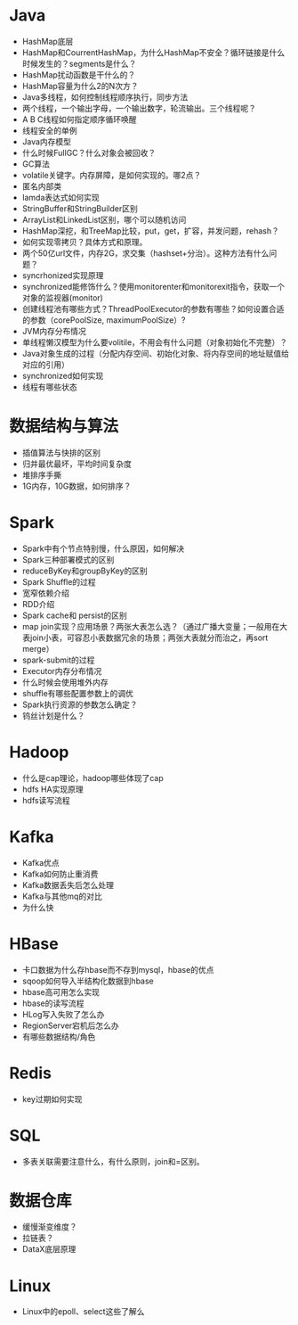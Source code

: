 # Java
- HashMap底层
- HashMap和CourrentHashMap，为什么HashMap不安全？循环链接是什么时候发生的？segments是什么？
- HashMap扰动函数是干什么的？
- HashMap容量为什么2的N次方？
- Java多线程，如何控制线程顺序执行，同步方法
- 两个线程，一个输出字母，一个输出数字，轮流输出。三个线程呢？
- A B C线程如何指定顺序循环唤醒
- 线程安全的单例
- Java内存模型
- 什么时候FullGC？什么对象会被回收？
- GC算法
- volatile关键字。内存屏障，是如何实现的。哪2点？
- 匿名内部类
- lamda表达式如何实现
- StringBuffer和StringBuilder区别
- ArrayList和LinkedList区别，哪个可以随机访问
- HashMap深挖，和TreeMap比较，put，get，扩容，并发问题，rehash？
- 如何实现零拷贝？具体方式和原理。
- 两个50亿url文件，内存2G，求交集（hashset+分治）。这种方法有什么问题？
- syncrhonized实现原理
- synchronized能修饰什么？使用monitorenter和monitorexit指令，获取一个对象的监视器(monitor)
- 创建线程池有哪些方式？ThreadPoolExecutor的参数有哪些？如何设置合适的参数（corePoolSize, maximumPoolSize）?
- JVM内存分布情况
- 单线程懒汉模型为什么要volitile，不用会有什么问题（对象初始化不完整）？
- Java对象生成的过程（分配内存空间、初始化对象、将内存空间的地址赋值给对应的引用）
- synchronized如何实现
- 线程有哪些状态

# 数据结构与算法
- 插值算法与快排的区别
- 归并最优最坏，平均时间复杂度
- 堆排序手撕
- 1G内存，10G数据，如何排序？ 

# Spark
- Spark中有个节点特别慢，什么原因，如何解决
- Spark三种部署模式的区别
- reduceByKey和groupByKey的区别
- Spark Shuffle的过程
- 宽窄依赖介绍
- RDD介绍
- Spark cache和 persist的区别
- map join实现？应用场景？两张大表怎么选？（通过广播大变量；一般用在大表join小表，可容忍小表数据冗余的场景；两张大表就分而治之，再sort merge）
- spark-submit的过程
- Executor内存分布情况
- 什么时候会使用堆外内存
- shuffle有哪些配置参数上的调优
- Spark执行资源的参数怎么确定？
- 钨丝计划是什么？

# Hadoop
- 什么是cap理论，hadoop哪些体现了cap
- hdfs HA实现原理
- hdfs读写流程 

# Kafka
- Kafka优点
- Kafka如何防止重消费
- Kafka数据丢失后怎么处理
- Kafka与其他mq的对比
- 为什么快

# HBase
- 卡口数据为什么存hbase而不存到mysql，hbase的优点
- sqoop如何导入半结构化数据到hbase
- hbase高可用怎么实现
- hbase的读写流程
- HLog写入失败了怎么办
- RegionServer宕机后怎么办
- 有哪些数据结构/角色

# Redis
- key过期如何实现

# SQL
- 多表关联需要注意什么，有什么原则，join和=区别。

# 数据仓库
- 缓慢渐变维度？
- 拉链表？
- DataX底层原理

# Linux
- Linux中的epoll、select这些了解么